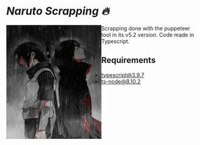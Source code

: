 # <em>Naruto Scrapping :fire:</em>

<img align="left" width="250" height="300" src="screenshots\itachi.gif">

Scrapping done with the puppeteer tool in its v5.2 version. Code made in Typescript.

## Requirements
- typescript@3.9.7
- ts-node@8.10.2

